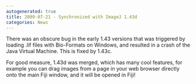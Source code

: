 ```yaml
---
autogenerated: true
title: 2009-07-21 - Synchronized with ImageJ 1.43d
categories: News
---
```


There was an obscure bug in the early 1.43 versions that was triggered by loading .lif files with Bio-Formats on Windows, and resulted in a crash of the Java Virtual Machine. This is fixed by 1.43c.

For good measure, 1.43d was merged, which has many cool features, for example you can drag images from a page in your web browser directly onto the main Fiji window, and it will be opened in Fiji!


